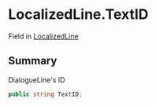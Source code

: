 # LocalizedLine.TextID

Field in [LocalizedLine](api/csharp/yarn.unity.localizedline.md)

## Summary


DialogueLine's ID


```csharp
public string TextID;
```

